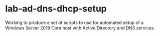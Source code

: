 # lab-ad-dns-dhcp-setup

Working to produce a set of scripts to use for automated setup of a Windows Server 2019 Core host with Active Directory and DNS services.
